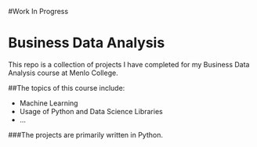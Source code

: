 #Work In Progress

# Business Data Analysis

This repo is a collection of projects I have completed for my Business Data Analysis course at Menlo College.

##The topics of this course include:
* Machine Learning
* Usage of Python and Data Science Libraries
* ...

###The projects are primarily written in Python.
